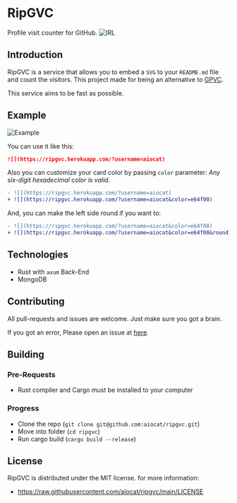 <!--
 Copyright (c) 2022 aiocat

 This software is released under the MIT License.
 https://opensource.org/licenses/MIT
-->

# RipGVC

Profile visit counter for GitHub.
![IRL](https://i.imgur.com/UtfV4yV.png)

## Introduction

RipGVC is a service that allows you to embed a `SVG` to your `README.md` file and count the visitors. This project made for being an alternative to [GPVC](https://github.com/antonkomarev/github-profile-views-counter).

This service aims to be fast as possible.

## Example

![Example](https://ripgvc.herokuapp.com/?username=your-github-username&color=e64f00)

You can use it like this:

```md
![](https://ripgvc.herokuapp.com/?username=aiocat)
```

Also you can customize your card color by passing `color` parameter:
_Any six-digit hexadecimal color is valid._
```diff
- ![](https://ripgvc.herokuapp.com/?username=aiocat)
+ ![](https://ripgvc.herokuapp.com/?username=aiocat&color=e64f00)
```

And, you can make the left side round if you want to:
```diff
- ![](https://ripgvc.herokuapp.com/?username=aiocat&color=e64f00)
+ ![](https://ripgvc.herokuapp.com/?username=aiocat&color=e64f00&round)
```

## Technologies

- Rust with `axum` Back-End
- MongoDB

## Contributing

All pull-requests and issues are welcome. Just make sure you got a brain.

If you got an error, Please open an issue at [here](https://github.com/aiocat/ripgvc/issues).

## Building

### Pre-Requests

- Rust compiler and Cargo must be installed to your computer

### Progress

- Clone the repo (`git clone git@github.com:aiocat/ripgvc.git`)
- Move into folder (`cd ripgvc`)
- Run cargo build (`cargo build --release`)

## License

RipGVC is distributed under the MIT license. for more information:

- https://raw.githubusercontent.com/aiocat/ripgvc/main/LICENSE
